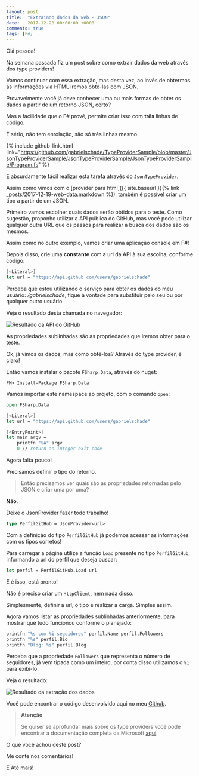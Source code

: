 ```yaml
---
layout: post
title:  "Extraindo dados da web - JSON"
date:   2017-12-28 00:00:00 +0000
comments: true
tags: [F#]
---
```


Olá pessoa!

Na semana passada fiz um post sobre como extrair dados da web através dos type providers!

Vamos continuar com essa extração, mas desta vez, ao invés de obtermos as informações via HTML iremos obtê-las com JSON.

Provavelmente você já deve conhecer uma ou mais formas de obter os dados a partir de um retorno JSON, certo?

Mas a facilidade que o F# provê, permite criar isso com **três** linhas de código.

É sério, não tem enrolação, são só três linhas mesmo.
<!--more-->

{% include github-link.html link="https://github.com/gabrielschade/TypeProviderSample/blob/master/JsonTypeProviderSample/JsonTypeProviderSample/JsonTypeProviderSample/Program.fs" %} 

É absurdamente fácil realizar esta tarefa através do `JsonTypeProvider`.

Assim como vimos com o [provider para html]({{ site.baseurl }}{% link _posts/2017-12-19-web-data.markdown %}), também é possível criar um tipo a partir de um JSON.

Primeiro vamos escolher quais dados serão obtidos para o teste. Como sugestão, proponho utilizar a API pública do GitHub, mas você pode utilizar qualquer outra URL que os passos para realizar a busca dos dados são os mesmos.

Assim como no outro exemplo, vamos criar uma aplicação console em F#!

Depois disso, crie uma **constante** com a url da API à sua escolha, conforme código:

```fsharp
[<Literal>]
let url = "https://api.github.com/users/gabrielschade"
```

Perceba que estou utilizando o serviço para obter os dados do meu usuário: */gabrielschade*, fique à vontade para substituir pelo seu ou por qualquer outro usuário.

Veja o resultado desta chamada no navegador:

![Resultado da API do GitHub](https://i.imgur.com/jbTTp0D.jpg)

As propriedades sublinhadas são as propriedades que iremos obter para o teste.

Ok, já vimos os dados, mas como obtê-los? Através do type provider, é claro! 

Então vamos instalar o pacote `FSharp.Data`, através do nuget:

```
PM> Install-Package FSharp.Data
```

Vamos importar este namespace ao projeto, com o comando `open`:

```fsharp
open FSharp.Data

[<Literal>]
let url = "https://api.github.com/users/gabrielschade"

[<EntryPoint>]
let main argv = 
    printfn "%A" argv
    0 // return an integer exit code
```

Agora falta pouco!

Precisamos definir o tipo do retorno.

> Então precisamos ver quais são as propriedades retornadas pelo JSON e criar uma por uma?

**Não**.

Deixe o JsonProvider fazer todo trabalho!

```fsharp
type PerfilGitHub = JsonProvider<url>
```
Com a definição do tipo `PerfilGitHub` já podemos acessar as informações com os tipos corretos!

Para carregar a página utilize a função `Load` presente no tipo `PerfilGitHub`, informando a url do perfil que deseja buscar:

``` fsharp
let perfil = PerfilGitHub.Load url
```

E é isso, está pronto!

Não é preciso criar um `HttpClient`, nem nada disso.

Simplesmente, definir a url, o tipo e realizar a carga. Simples assim.

Agora vamos listar as propriedades sublinhadas anteriormente, para mostrar que tudo funcionou conforme o planejado:

```fsharp
printfn "%s com %i seguidores" perfil.Name perfil.Followers
printfn "%s" perfil.Bio
printfn "Blog: %s" perfil.Blog
```

Perceba que a propriedade `Followers` que representa o número de seguidores, já vem tipada como um inteiro, por conta disso utilizamos o `%i` para exibí-lo.

Veja o resultado:

![Resultado da extração dos dados](https://i.imgur.com/5Uvz01B.jpg)

Você pode encontrar o código desenvolvido aqui no meu [Github](https://github.com/gabrielschade/TypeProviderSample/blob/master/JsonTypeProviderSample/JsonTypeProviderSample/JsonTypeProviderSample/Program.fs).


> **Atenção**
>
> Se quiser se aprofundar mais sobre os type providers você pode encontrar a documentação completa da Microsoft [aqui](https://docs.microsoft.com/en-us/dotnet/fsharp/tutorials/type-providers/).


O que você achou deste post?

Me conte nos comentários!

E Até mais!